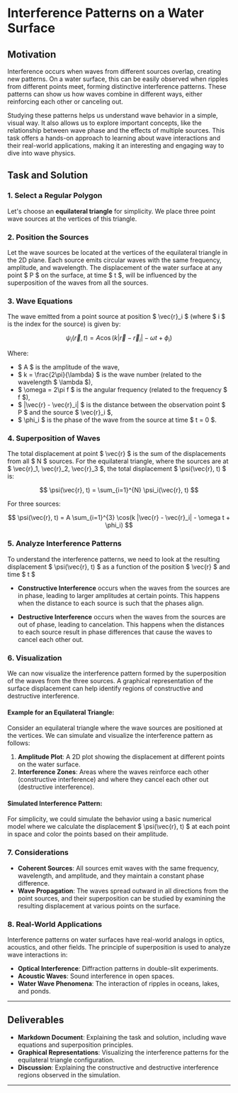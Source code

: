 # Interference Patterns on a Water Surface

## Motivation
Interference occurs when waves from different sources overlap, creating new patterns. On a water surface, this can be easily observed when ripples from different points meet, forming distinctive interference patterns. These patterns can show us how waves combine in different ways, either reinforcing each other or canceling out.

Studying these patterns helps us understand wave behavior in a simple, visual way. It also allows us to explore important concepts, like the relationship between wave phase and the effects of multiple sources. This task offers a hands-on approach to learning about wave interactions and their real-world applications, making it an interesting and engaging way to dive into wave physics.

## Task and Solution

### 1. Select a Regular Polygon
Let's choose an **equilateral triangle** for simplicity. We place three point wave sources at the vertices of this triangle.

### 2. Position the Sources
Let the wave sources be located at the vertices of the equilateral triangle in the 2D plane. Each source emits circular waves with the same frequency, amplitude, and wavelength. The displacement of the water surface at any point $ P $ on the surface, at time $ t $, will be influenced by the superposition of the waves from all the sources.

### 3. Wave Equations
The wave emitted from a point source at position $ \vec{r}_i $ (where $ i $ is the index for the source) is given by:

$$
\psi_i(\vec{r}, t) = A \cos(k |\vec{r} - \vec{r}_i| - \omega t + \phi_i)
$$

Where:
- $ A $ is the amplitude of the wave,
- $ k = \frac{2\pi}{\lambda} $ is the wave number (related to the wavelength $ \lambda $),
- $ \omega = 2\pi f $ is the angular frequency (related to the frequency $ f $),
- $ |\vec{r} - \vec{r}_i| $ is the distance between the observation point $ P $ and the source $ \vec{r}_i $,
- $ \phi_i $ is the phase of the wave from the source at time $ t = 0 $.

### 4. Superposition of Waves
The total displacement at point $ \vec{r} $ is the sum of the displacements from all $ N $ sources. For the equilateral triangle, where the sources are at $ \vec{r}_1, \vec{r}_2, \vec{r}_3 $, the total displacement $ \psi(\vec{r}, t) $ is:

$$
\psi(\vec{r}, t) = \sum_{i=1}^{N} \psi_i(\vec{r}, t)
$$

For three sources:

$$
\psi(\vec{r}, t) = A \sum_{i=1}^{3} \cos(k |\vec{r} - \vec{r}_i| - \omega t + \phi_i)
$$

### 5. Analyze Interference Patterns
To understand the interference patterns, we need to look at the resulting displacement $ \psi(\vec{r}, t) $ as a function of the position $ \vec{r} $ and time $ t $

- **Constructive Interference** occurs when the waves from the sources are in phase, leading to larger amplitudes at certain points. This happens when the distance to each source is such that the phases align.
  
- **Destructive Interference** occurs when the waves from the sources are out of phase, leading to cancelation. This happens when the distances to each source result in phase differences that cause the waves to cancel each other out.

### 6. Visualization
We can now visualize the interference pattern formed by the superposition of the waves from the three sources. A graphical representation of the surface displacement can help identify regions of constructive and destructive interference.

#### Example for an Equilateral Triangle:

Consider an equilateral triangle where the wave sources are positioned at the vertices. We can simulate and visualize the interference pattern as follows:

1. **Amplitude Plot**: A 2D plot showing the displacement at different points on the water surface.
2. **Interference Zones**: Areas where the waves reinforce each other (constructive interference) and where they cancel each other out (destructive interference).

#### Simulated Interference Pattern:

For simplicity, we could simulate the behavior using a basic numerical model where we calculate the displacement $ \psi(\vec{r}, t) $ at each point in space and color the points based on their amplitude.

### 7. Considerations
- **Coherent Sources**: All sources emit waves with the same frequency, wavelength, and amplitude, and they maintain a constant phase difference.
- **Wave Propagation**: The waves spread outward in all directions from the point sources, and their superposition can be studied by examining the resulting displacement at various points on the surface.

### 8. Real-World Applications
Interference patterns on water surfaces have real-world analogs in optics, acoustics, and other fields. The principle of superposition is used to analyze wave interactions in:

- **Optical Interference**: Diffraction patterns in double-slit experiments.
- **Acoustic Waves**: Sound interference in open spaces.
- **Water Wave Phenomena**: The interaction of ripples in oceans, lakes, and ponds.

---

## Deliverables
- **Markdown Document**: Explaining the task and solution, including wave equations and superposition principles.
- **Graphical Representations**: Visualizing the interference patterns for the equilateral triangle configuration.
- **Discussion**: Explaining the constructive and destructive interference regions observed in the simulation.

---